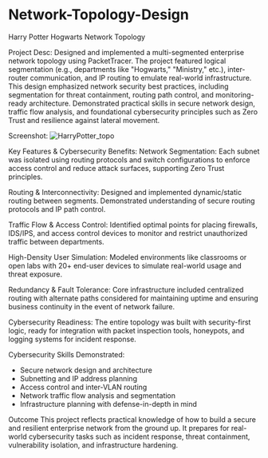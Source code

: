 # Network-Topology-Design
Harry Potter Hogwarts Network Topology

Project Desc:
Designed and implemented a multi-segmented enterprise network topology using PacketTracer. The project featured logical segmentation (e.g., departments like "Hogwarts," "Ministry," etc.), inter-router communication, and IP routing to emulate real-world infrastructure. This design emphasized network security best practices, including segmentation for threat containment, routing path control, and monitoring-ready architecture. Demonstrated practical skills in secure network design, traffic flow analysis, and foundational cybersecurity principles such as Zero Trust and resilience against lateral movement.

Screenshot:
![HarryPotter_topo](https://github.com/user-attachments/assets/e674266a-2325-4775-b6b4-d1b589c8011c)

Key Features & Cybersecurity Benefits:
Network Segmentation: Each subnet was isolated using routing protocols and switch configurations to enforce access control and reduce attack surfaces, supporting Zero Trust principles.

Routing & Interconnectivity: Designed and implemented dynamic/static routing between segments. Demonstrated understanding of secure routing protocols and IP path control.

Traffic Flow & Access Control: Identified optimal points for placing firewalls, IDS/IPS, and access control devices to monitor and restrict unauthorized traffic between departments.

High-Density User Simulation: Modeled environments like classrooms or open labs with 20+ end-user devices to simulate real-world usage and threat exposure.

Redundancy & Fault Tolerance: Core infrastructure included centralized routing with alternate paths considered for maintaining uptime and ensuring business continuity in the event of network failure.

Cybersecurity Readiness: The entire topology was built with security-first logic, ready for integration with packet inspection tools, honeypots, and logging systems for incident response.

Cybersecurity Skills Demonstrated:
- Secure network design and architecture
- Subnetting and IP address planning
- Access control and inter-VLAN routing
- Network traffic flow analysis and segmentation
- Infrastructure planning with defense-in-depth in mind

Outcome
This project reflects practical knowledge of how to build a secure and resilient enterprise network from the ground up. It prepares for real-world cybersecurity tasks such as incident response, threat containment, vulnerability isolation, and infrastructure hardening.
